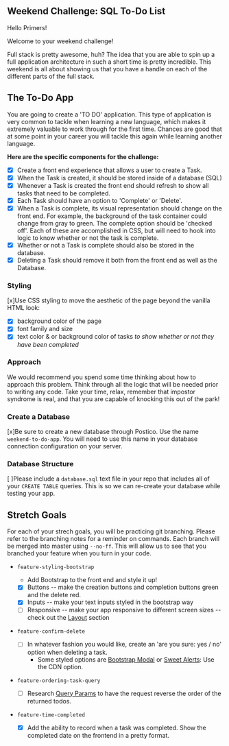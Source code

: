 
## Weekend Challenge: SQL To-Do List

Hello Primers! 

Welcome to your weekend challenge!

Full stack is pretty awesome, huh? The idea that you are able to spin up a full application architecture in such a short time is pretty incredible. This weekend is all about showing us that you have a handle on each of the different parts of the full stack. 

## The To-Do App

You are going to create a 'TO DO' application. This type of application is very common to tackle when learning a new language, which makes it extremely valuable to work through for the first time. Chances are good that at some point in your career you will tackle this again while learning another language.

**Here are the specific components for the challenge:**

* [x] Create a front end experience that allows a user to create a Task.
* [x] When the Task is created, it should be stored inside of a database (SQL)
* [x] Whenever a Task is created the front end should refresh to show all tasks that need to be completed.
* [x] Each Task should have an option to 'Complete' or 'Delete'.
* [x] When a Task is complete, its visual representation should change on the front end. For example, the background of the task container could change from gray to green. The complete option should be  'checked off'. Each of these are accomplished in CSS, but will need to hook into logic to know whether or not the task is complete.
* [x] Whether or not a Task is complete should also be stored in the database.
* [x] Deleting a Task should remove it both from the front end as well as the Database.

### Styling

[x]Use CSS styling to move the aesthetic of the page beyond the vanilla HTML look:

* [x] background color of the page
* [x] font family and size
* [x] text color & or background color of tasks *to show whether or not they have been completed*

### Approach

We would recommend you spend some time thinking about how to approach this problem. Think through all the logic that will be needed prior to writing any code. Take your time, relax, remember that impostor syndrome is real, and that you are capable of knocking this out of the park!

### Create a Database

[x]Be sure to create a new database through Postico. Use the name `weekend-to-do-app`. You will need to use this name in your database connection configuration on your server.

### Database Structure

[ ]Please include a `database.sql` text file in your repo that includes all of your `CREATE TABLE` queries. This is so we can re-create your database while testing your app.

## Stretch Goals

For each of your strech goals, you will be practicing git branching. Please refer to the branching notes for a reminder on commands. Each branch will be merged into master using `--no-ff`. This will allow us to see that you branched your feature when you turn in your code.

* `feature-styling-bootstrap` 

  * Add Bootstrap to the front end and style it up!
  * [x] Buttons -- make the creation buttons and completion buttons green and the delete red.
  * [x] Inputs -- make your text inputs styled in the bootstrap way
  * [ ] Responsive -- make your app responsive to different screen sizes -- check out the [Layout](https://getbootstrap.com/docs/4.1/layout/overview/) section

* `feature-confirm-delete`

  * [ ]  In whatever fashion you would like, create an 'are you sure: yes / no' option when deleting a task.
        - Some styled options are [Bootstrap Modal](https://getbootstrap.com/docs/4.0/components/modal/) or [Sweet Alerts](https://sweetalert.js.org/guides/): Use the CDN option.

* `feature-ordering-task-query` 

  * [ ]  Research [Query Params](https://expressjs.com/en/api.html#req.query) to have the request reverse the order of the returned todos. 

* `feature-time-completed` 

  * [x]  Add the ability to record when a task was completed. Show the completed date on the frontend in a pretty format.
